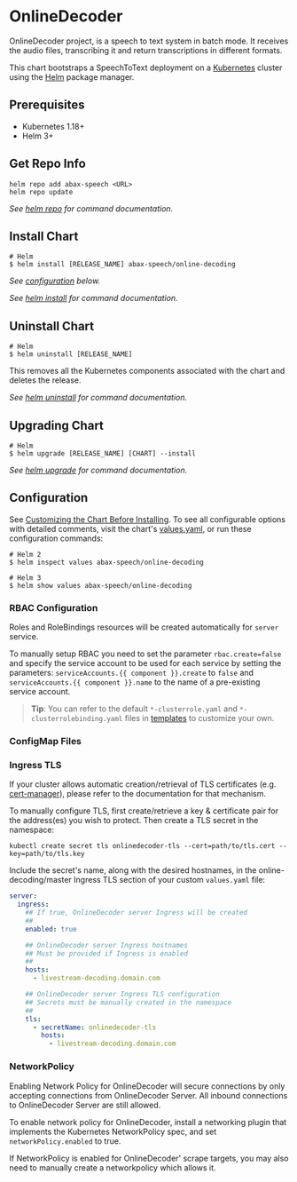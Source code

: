 # OnlineDecoder

OnlineDecoder project, is a speech to text system in batch mode. It receives the audio files, transcribing it and return transcriptions in different formats.

This chart bootstraps a SpeechToText deployment on a [Kubernetes](http://kubernetes.io) cluster using the [Helm](https://helm.sh) package manager.

## Prerequisites

- Kubernetes 1.18+
- Helm 3+

## Get Repo Info

```console
helm repo add abax-speech <URL>
helm repo update
```

_See [helm repo](https://helm.sh/docs/helm/helm_repo/) for command documentation._

## Install Chart

```console
# Helm
$ helm install [RELEASE_NAME] abax-speech/online-decoding
```

_See [configuration](#configuration) below._

_See [helm install](https://helm.sh/docs/helm/helm_install/) for command documentation._

## Uninstall Chart

```console
# Helm
$ helm uninstall [RELEASE_NAME]
```

This removes all the Kubernetes components associated with the chart and deletes the release.

_See [helm uninstall](https://helm.sh/docs/helm/helm_uninstall/) for command documentation._

## Upgrading Chart

```console
# Helm
$ helm upgrade [RELEASE_NAME] [CHART] --install
```

_See [helm upgrade](https://helm.sh/docs/helm/helm_upgrade/) for command documentation._


## Configuration

See [Customizing the Chart Before Installing](https://helm.sh/docs/intro/using_helm/#customizing-the-chart-before-installing). To see all configurable options with detailed comments, visit the chart's [values.yaml](./values.yaml), or run these configuration commands:

```console
# Helm 2
$ helm inspect values abax-speech/online-decoding

# Helm 3
$ helm show values abax-speech/online-decoding
```

### RBAC Configuration

Roles and RoleBindings resources will be created automatically for `server` service.

To manually setup RBAC you need to set the parameter `rbac.create=false` and specify the service account to be used for each service by setting the parameters: `serviceAccounts.{{ component }}.create` to `false` and `serviceAccounts.{{ component }}.name` to the name of a pre-existing service account.

> **Tip**: You can refer to the default `*-clusterrole.yaml` and `*-clusterrolebinding.yaml` files in [templates](templates/) to customize your own.

### ConfigMap Files


### Ingress TLS

If your cluster allows automatic creation/retrieval of TLS certificates (e.g. [cert-manager](https://github.com/jetstack/cert-manager)), please refer to the documentation for that mechanism.

To manually configure TLS, first create/retrieve a key & certificate pair for the address(es) you wish to protect. Then create a TLS secret in the namespace:

```console
kubectl create secret tls onlinedecoder-tls --cert=path/to/tls.cert --key=path/to/tls.key
```

Include the secret's name, along with the desired hostnames, in the online-decoding/master Ingress TLS section of your custom `values.yaml` file:


```yaml
server:
  ingress:
    ## If true, OnlineDecoder server Ingress will be created
    ##
    enabled: true

    ## OnlineDecoder server Ingress hostnames
    ## Must be provided if Ingress is enabled
    ##
    hosts:
      - livestream-decoding.domain.com

    ## OnlineDecoder server Ingress TLS configuration
    ## Secrets must be manually created in the namespace
    ##
    tls:
      - secretName: onlinedecoder-tls
        hosts:
          - livestream-decoding.domain.com
```

### NetworkPolicy

Enabling Network Policy for OnlineDecoder will secure connections by only accepting connections from OnlineDecoder Server. All inbound connections to OnlineDecoder Server are still allowed.

To enable network policy for OnlineDecoder, install a networking plugin that implements the Kubernetes NetworkPolicy spec, and set `networkPolicy.enabled` to true.

If NetworkPolicy is enabled for OnlineDecoder' scrape targets, you may also need to manually create a networkpolicy which allows it.

